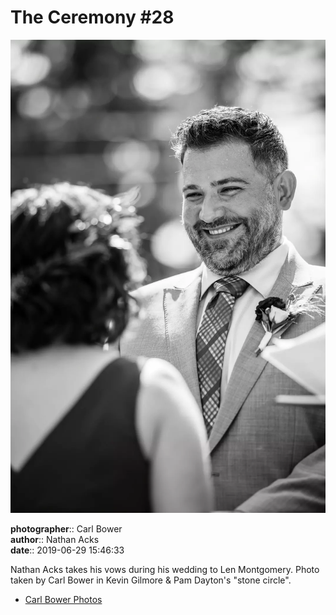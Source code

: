 # The Ceremony #28

![Nathan Acks takes his vows](assets/2019-06-29-set-1-the-ceremony-28.webp)

**photographer**:: Carl Bower  
**author**:: Nathan Acks  
**date**:: 2019-06-29 15:46:33

Nathan Acks takes his vows during his wedding to Len Montgomery. Photo taken by Carl Bower in Kevin Gilmore & Pam Dayton's "stone circle".

* [Carl Bower Photos](https://carlbowerphotos.com)
